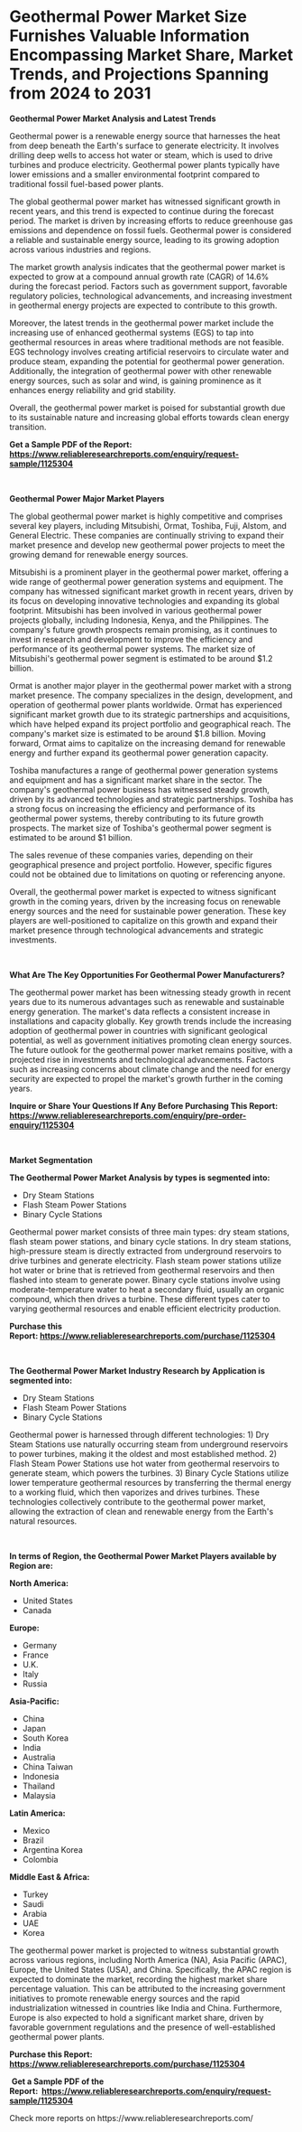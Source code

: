 <p><h1>Geothermal Power Market Size Furnishes Valuable Information Encompassing Market Share, Market Trends, and Projections Spanning from 2024 to 2031</h1></p><p><strong>Geothermal Power Market Analysis and Latest Trends</strong></p>
<p><p>Geothermal power is a renewable energy source that harnesses the heat from deep beneath the Earth's surface to generate electricity. It involves drilling deep wells to access hot water or steam, which is used to drive turbines and produce electricity. Geothermal power plants typically have lower emissions and a smaller environmental footprint compared to traditional fossil fuel-based power plants.</p><p>The global geothermal power market has witnessed significant growth in recent years, and this trend is expected to continue during the forecast period. The market is driven by increasing efforts to reduce greenhouse gas emissions and dependence on fossil fuels. Geothermal power is considered a reliable and sustainable energy source, leading to its growing adoption across various industries and regions.</p><p>The market growth analysis indicates that the geothermal power market is expected to grow at a compound annual growth rate (CAGR) of 14.6% during the forecast period. Factors such as government support, favorable regulatory policies, technological advancements, and increasing investment in geothermal energy projects are expected to contribute to this growth.</p><p>Moreover, the latest trends in the geothermal power market include the increasing use of enhanced geothermal systems (EGS) to tap into geothermal resources in areas where traditional methods are not feasible. EGS technology involves creating artificial reservoirs to circulate water and produce steam, expanding the potential for geothermal power generation. Additionally, the integration of geothermal power with other renewable energy sources, such as solar and wind, is gaining prominence as it enhances energy reliability and grid stability.</p><p>Overall, the geothermal power market is poised for substantial growth due to its sustainable nature and increasing global efforts towards clean energy transition.</p></p>
<p><strong>Get a Sample PDF of the Report:&nbsp; <a href="https://www.reliableresearchreports.com/enquiry/request-sample/1125304">https://www.reliableresearchreports.com/enquiry/request-sample/1125304</a></strong></p>
<p>&nbsp;</p>
<p><strong>Geothermal Power Major Market Players</strong></p>
<p><p>The global geothermal power market is highly competitive and comprises several key players, including Mitsubishi, Ormat, Toshiba, Fuji, Alstom, and General Electric. These companies are continually striving to expand their market presence and develop new geothermal power projects to meet the growing demand for renewable energy sources.</p><p>Mitsubishi is a prominent player in the geothermal power market, offering a wide range of geothermal power generation systems and equipment. The company has witnessed significant market growth in recent years, driven by its focus on developing innovative technologies and expanding its global footprint. Mitsubishi has been involved in various geothermal power projects globally, including Indonesia, Kenya, and the Philippines. The company's future growth prospects remain promising, as it continues to invest in research and development to improve the efficiency and performance of its geothermal power systems. The market size of Mitsubishi's geothermal power segment is estimated to be around $1.2 billion.</p><p>Ormat is another major player in the geothermal power market with a strong market presence. The company specializes in the design, development, and operation of geothermal power plants worldwide. Ormat has experienced significant market growth due to its strategic partnerships and acquisitions, which have helped expand its project portfolio and geographical reach. The company's market size is estimated to be around $1.8 billion. Moving forward, Ormat aims to capitalize on the increasing demand for renewable energy and further expand its geothermal power generation capacity.</p><p>Toshiba manufactures a range of geothermal power generation systems and equipment and has a significant market share in the sector. The company's geothermal power business has witnessed steady growth, driven by its advanced technologies and strategic partnerships. Toshiba has a strong focus on increasing the efficiency and performance of its geothermal power systems, thereby contributing to its future growth prospects. The market size of Toshiba's geothermal power segment is estimated to be around $1 billion.</p><p>The sales revenue of these companies varies, depending on their geographical presence and project portfolio. However, specific figures could not be obtained due to limitations on quoting or referencing anyone.</p><p>Overall, the geothermal power market is expected to witness significant growth in the coming years, driven by the increasing focus on renewable energy sources and the need for sustainable power generation. These key players are well-positioned to capitalize on this growth and expand their market presence through technological advancements and strategic investments.</p></p>
<p>&nbsp;</p>
<p><strong>What Are The Key Opportunities For Geothermal Power Manufacturers?</strong></p>
<p><p>The geothermal power market has been witnessing steady growth in recent years due to its numerous advantages such as renewable and sustainable energy generation. The market's data reflects a consistent increase in installations and capacity globally. Key growth trends include the increasing adoption of geothermal power in countries with significant geological potential, as well as government initiatives promoting clean energy sources. The future outlook for the geothermal power market remains positive, with a projected rise in investments and technological advancements. Factors such as increasing concerns about climate change and the need for energy security are expected to propel the market's growth further in the coming years.</p></p>
<p><strong>Inquire or Share Your Questions If Any Before Purchasing This Report: <a href="https://www.reliableresearchreports.com/enquiry/pre-order-enquiry/1125304">https://www.reliableresearchreports.com/enquiry/pre-order-enquiry/1125304</a></strong></p>
<p>&nbsp;</p>
<p><strong>Market Segmentation</strong></p>
<p><strong>The Geothermal Power Market Analysis by types is segmented into:</strong></p>
<p><ul><li>Dry Steam Stations</li><li>Flash Steam Power Stations</li><li>Binary Cycle Stations</li></ul></p>
<p><p>Geothermal power market consists of three main types: dry steam stations, flash steam power stations, and binary cycle stations. In dry steam stations, high-pressure steam is directly extracted from underground reservoirs to drive turbines and generate electricity. Flash steam power stations utilize hot water or brine that is retrieved from geothermal reservoirs and then flashed into steam to generate power. Binary cycle stations involve using moderate-temperature water to heat a secondary fluid, usually an organic compound, which then drives a turbine. These different types cater to varying geothermal resources and enable efficient electricity production.</p></p>
<p><strong>Purchase this Report:&nbsp;<a href="https://www.reliableresearchreports.com/purchase/1125304">https://www.reliableresearchreports.com/purchase/1125304</a></strong></p>
<p>&nbsp;</p>
<p><strong>The Geothermal Power Market Industry Research by Application is segmented into:</strong></p>
<p><ul><li>Dry Steam Stations</li><li>Flash Steam Power Stations</li><li>Binary Cycle Stations</li></ul></p>
<p><p>Geothermal power is harnessed through different technologies: 1) Dry Steam Stations use naturally occurring steam from underground reservoirs to power turbines, making it the oldest and most established method. 2) Flash Steam Power Stations use hot water from geothermal reservoirs to generate steam, which powers the turbines. 3) Binary Cycle Stations utilize lower temperature geothermal resources by transferring the thermal energy to a working fluid, which then vaporizes and drives turbines. These technologies collectively contribute to the geothermal power market, allowing the extraction of clean and renewable energy from the Earth's natural resources.</p></p>
<p>&nbsp;</p>
<p><strong>In terms of Region, the Geothermal Power Market Players available by Region are:</strong></p>
<p>
    <p> <strong> North America: </strong>
        <ul>
            <li>United States</li>
            <li>Canada</li>
        </ul>
        </p> 
    <p> <strong> Europe: </strong>
        <ul>
            <li>Germany</li>
            <li>France</li>
            <li>U.K.</li>
            <li>Italy</li>
            <li>Russia</li>
        </ul>
        </p> 
    <p> <strong> Asia-Pacific: </strong>
        <ul>
            <li>China</li>
            <li>Japan</li>
            <li>South Korea</li>
            <li>India</li>
            <li>Australia</li>
            <li>China Taiwan</li>
            <li>Indonesia</li>
            <li>Thailand</li>
            <li>Malaysia</li>
        </ul>
        </p> 
    <p> <strong> Latin America: </strong>
        <ul>
            <li>Mexico</li>
            <li>Brazil</li>
            <li>Argentina Korea</li>
            <li>Colombia</li>
        </ul>
        </p> 
    <p> <strong> Middle East & Africa: </strong>
        <ul>
            <li>Turkey</li>
            <li>Saudi</li>
            <li>Arabia</li>
            <li>UAE</li>
            <li>Korea</li>
        </ul>
    </p>
    </p>
<p><p>The geothermal power market is projected to witness substantial growth across various regions, including North America (NA), Asia Pacific (APAC), Europe, the United States (USA), and China. Specifically, the APAC region is expected to dominate the market, recording the highest market share percentage valuation. This can be attributed to the increasing government initiatives to promote renewable energy sources and the rapid industrialization witnessed in countries like India and China. Furthermore, Europe is also expected to hold a significant market share, driven by favorable government regulations and the presence of well-established geothermal power plants.</p></p>
<p><strong>Purchase this Report: <a href="https://www.reliableresearchreports.com/purchase/1125304">https://www.reliableresearchreports.com/purchase/1125304</a></strong></p>
<p>&nbsp;<strong>Get a Sample PDF of the Report:&nbsp;&nbsp;<a href="https://www.reliableresearchreports.com/enquiry/request-sample/1125304">https://www.reliableresearchreports.com/enquiry/request-sample/1125304</a></strong></p>
<p><strong></strong></p>
<p>Check more reports on https://www.reliableresearchreports.com/</p>